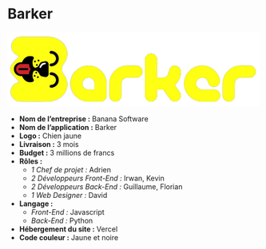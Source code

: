 # Barker
[![](media/barker-logo.png)](https://barker-guillaumeperron.vercel.app/)
- **Nom de l’entreprise :** Banana Software
- **Nom de l’application :** Barker
- **Logo :** Chien jaune  
- **Livraison :** 3 mois
- **Budget :** 3 millions de francs
- **Rôles :**
  -	*1 Chef de projet :* Adrien
  -	*2 Développeurs Front-End :* Irwan, Kevin
  -	*2 Développeurs Back-End :* Guillaume, Florian
  -	*1 Web Designer :* David
- **Langage :**
  -	*Front-End :* Javascript
  -	*Back-End :* Python
- **Hébergement du site :** Vercel
- **Code couleur :** Jaune et noire
